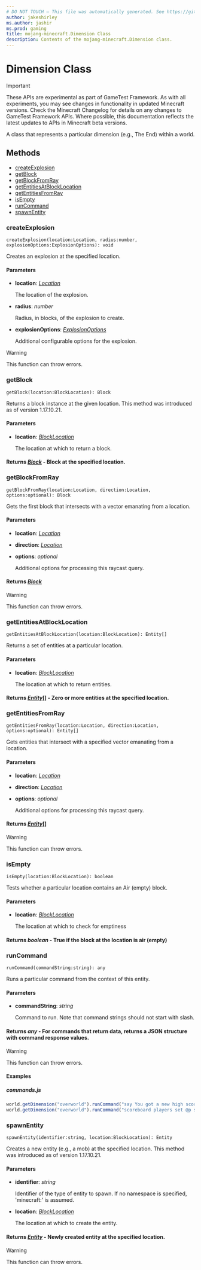 ```yaml
---
# DO NOT TOUCH — This file was automatically generated. See https://github.com/Mojang/MinecraftScriptingApiDocsGenerator to modify descriptions, examples, etc.
author: jakeshirley
ms.author: jashir
ms.prod: gaming
title: mojang-minecraft.Dimension Class
description: Contents of the mojang-minecraft.Dimension class.
---
```

# Dimension Class
>[!IMPORTANT]
>These APIs are experimental as part of GameTest Framework. As with all experiments, you may see changes in functionality in updated Minecraft versions. Check the Minecraft Changelog for details on any changes to GameTest Framework APIs. Where possible, this documentation reflects the latest updates to APIs in Minecraft beta versions.

A class that represents a particular dimension (e.g., The End) within a world.


## Methods
- [createExplosion](#createexplosion)
- [getBlock](#getblock)
- [getBlockFromRay](#getblockfromray)
- [getEntitiesAtBlockLocation](#getentitiesatblocklocation)
- [getEntitiesFromRay](#getentitiesfromray)
- [isEmpty](#isempty)
- [runCommand](#runcommand)
- [spawnEntity](#spawnentity)
  
### **createExplosion**
`
createExplosion(location:Location, radius:number, explosionOptions:ExplosionOptions): void
`

Creates an explosion at the specified location.
#### **Parameters**
- **location**: [*Location*](Location.md)
  
  The location of the explosion.
- **radius**: *number*
  
  Radius, in blocks, of the explosion to create.
- **explosionOptions**: [*ExplosionOptions*](ExplosionOptions.md)
  
  Additional configurable options for the explosion.


> [!WARNING]
> This function can throw errors.

### **getBlock**
`
getBlock(location:BlockLocation): Block
`

Returns a block instance at the given location. This method was introduced as of version 1.17.10.21.
#### **Parameters**
- **location**: [*BlockLocation*](BlockLocation.md)
  
  The location at which to return a block.

#### **Returns** [*Block*](Block.md) - Block at the specified location.


### **getBlockFromRay**
`
getBlockFromRay(location:Location, direction:Location, options:optional): Block
`

Gets the first block that intersects with a vector emanating from a location.
#### **Parameters**
- **location**: [*Location*](Location.md)
- **direction**: [*Location*](Location.md)
- **options**: *optional*
  
  Additional options for processing this raycast query.

#### **Returns** [*Block*](Block.md)

> [!WARNING]
> This function can throw errors.

### **getEntitiesAtBlockLocation**
`
getEntitiesAtBlockLocation(location:BlockLocation): Entity[]
`

Returns a set of entities at a particular location.
#### **Parameters**
- **location**: [*BlockLocation*](BlockLocation.md)
  
  The location at which to return entities.

#### **Returns** [*Entity*](Entity.md)[] - Zero or more entities at the specified location.


### **getEntitiesFromRay**
`
getEntitiesFromRay(location:Location, direction:Location, options:optional): Entity[]
`

Gets entities that intersect with a specified vector emanating from a location.
#### **Parameters**
- **location**: [*Location*](Location.md)
- **direction**: [*Location*](Location.md)
- **options**: *optional*
  
  Additional options for processing this raycast query.

#### **Returns** [*Entity*](Entity.md)[]

> [!WARNING]
> This function can throw errors.

### **isEmpty**
`
isEmpty(location:BlockLocation): boolean
`

Tests whether a particular location contains an Air (empty) block.
#### **Parameters**
- **location**: [*BlockLocation*](BlockLocation.md)
  
  The location at which to check for emptiness

#### **Returns** *boolean* - True if the block at the location is air (empty)


### **runCommand**
`
runCommand(commandString:string): any
`

Runs a particular command from the context of this entity.
#### **Parameters**
- **commandString**: *string*
  
  Command to run. Note that command strings should not start with slash.

#### **Returns** *any* - For commands that return data, returns a JSON structure with command response values.

> [!WARNING]
> This function can throw errors.

#### **Examples**
##### *commands.js*
```javascript
world.getDimension("overworld").runCommand("say You got a new high score!");
world.getDimension("overworld").runCommand("scoreboard players set @p score 10");
```
### **spawnEntity**
`
spawnEntity(identifier:string, location:BlockLocation): Entity
`

Creates a new entity (e.g., a mob) at the specified location. This method was introduced as of version 1.17.10.21.
#### **Parameters**
- **identifier**: *string*
  
  Identifier of the type of entity to spawn. If no namespace is specified, 'minecraft:' is assumed.
- **location**: [*BlockLocation*](BlockLocation.md)
  
  The location at which to create the entity.

#### **Returns** [*Entity*](Entity.md) - Newly created entity at the specified location.

> [!WARNING]
> This function can throw errors.


